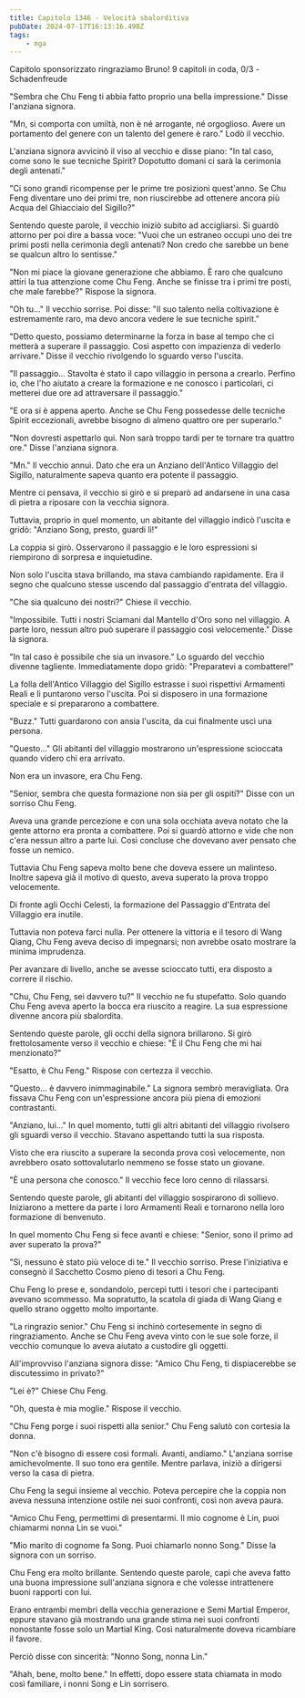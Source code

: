 ```yaml
---
title: Capitolo 1346 - Velocità sbalorditiva
pubDate: 2024-07-17T16:13:16.498Z
tags:
    - mga
---
```



Capitolo sponsorizzato ringraziamo Bruno!
9 capitoli in coda, 0/3
-Schadenfreude


"Sembra che Chu Feng ti abbia fatto proprio una bella impressione." Disse l'anziana signora.


"Mn, si comporta con umiltà, non è né arrogante, né orgoglioso. Avere un portamento del genere con un talento del genere è raro." Lodò il vecchio.


L'anziana signora avvicinò il viso al vecchio e disse piano: "In tal caso, come sono le sue tecniche Spirit? Dopotutto domani ci sarà la cerimonia degli antenati."


"Ci sono grandi ricompense per le prime tre posizioni quest'anno. Se Chu Feng diventare uno dei primi tre, non riuscirebbe ad ottenere ancora più Acqua del Ghiacciaio del Sigillo?"


Sentendo queste parole, il vecchio iniziò subito ad accigliarsi. Si guardò attorno per poi dire a bassa voce: "Vuoi che un estraneo occupi uno dei tre primi posti nella cerimonia degli antenati? Non credo che sarebbe un bene se qualcun altro lo sentisse."


"Non mi piace la giovane generazione che abbiamo. È raro che qualcuno attiri la tua attenzione come Chu Feng. Anche se finisse tra i primi tre posti, che male farebbe?" Rispose la signora.


"Oh tu..." Il vecchio sorrise. Poi disse: "Il suo talento nella coltivazione è estremamente raro, ma devo ancora vedere le sue tecniche spirit."


"Detto questo, possiamo determinarne la forza in base al tempo che ci metterà a superare il passaggio. Così aspetto con impazienza di vederlo arrivare." Disse il vecchio rivolgendo lo sguardo verso l'uscita.


"Il passaggio... Stavolta è stato il capo villaggio in persona a crearlo. Perfino io, che l'ho aiutato a creare la formazione e ne conosco i particolari, ci metterei due ore ad attraversare il passaggio."


"E ora si è appena aperto. Anche se Chu Feng possedesse delle tecniche Spirit eccezionali, avrebbe bisogno di almeno quattro ore per superarlo."


"Non dovresti aspettarlo qui. Non sarà troppo tardi per te tornare tra quattro ore." Disse l'anziana signora.


"Mn." Il vecchio annuì. Dato che era un Anziano dell'Antico Villaggio del Sigillo, naturalmente sapeva quanto era potente il passaggio.


Mentre ci pensava, il vecchio si girò e si preparò ad andarsene in una casa di pietra a riposare con la vecchia signora.


Tuttavia, proprio in quel momento, un abitante del villaggio indicò l'uscita e gridò: "Anziano Song, presto, guardi lì!"


La coppia si girò. Osservarono il passaggio e le loro espressioni si riempirono di sorpresa e inquietudine.


Non solo l'uscita stava brillando, ma stava cambiando rapidamente. Era il segno che qualcuno stesse uscendo dal passaggio d'entrata del villaggio.


"Che sia qualcuno dei nostri?" Chiese il vecchio.


"Impossibile. Tutti i nostri Sciamani dal Mantello d'Oro sono nel villaggio. A parte loro, nessun altro può superare il passaggio così velocemente." Disse la signora.


"In tal caso è possibile che sia un invasore." Lo sguardo del vecchio divenne tagliente. Immediatamente dopo gridò: "Preparatevi a combattere!"


La folla dell'Antico Villaggio del Sigillo estrasse i suoi rispettivi Armamenti Reali e li puntarono verso l'uscita. Poi si disposero in una formazione speciale e si prepararono a combattere.


"Buzz." Tutti guardarono con ansia l'uscita, da cui finalmente uscì una persona.


"Questo..." Gli abitanti del villaggio mostrarono un'espressione scioccata quando videro chi era arrivato.


Non era un invasore, era Chu Feng.


"Senior, sembra che questa formazione non sia per gli ospiti?" Disse con un sorriso Chu Feng.


Aveva una grande percezione e con una sola occhiata aveva notato che la gente attorno era pronta a combattere. Poi si guardò attorno e vide che non c'era nessun altro a parte lui. Così concluse che dovevano aver pensato che fosse un nemico.


Tuttavia Chu Feng sapeva molto bene che doveva essere un malinteso. Inoltre sapeva già il motivo di questo, aveva superato la prova troppo velocemente.


Di fronte agli Occhi Celesti, la formazione del Passaggio d'Entrata del Villaggio era inutile.


Tuttavia non poteva farci nulla. Per ottenere la vittoria e il tesoro di Wang Qiang, Chu Feng aveva deciso di impegnarsi; non avrebbe osato mostrare la minima imprudenza.


Per avanzare di livello, anche se avesse scioccato tutti, era disposto a correre il rischio.


"Chu, Chu Feng, sei davvero tu?" Il vecchio ne fu stupefatto. Solo quando Chu Feng aveva aperto la bocca era riuscito a reagire. La sua espressione divenne ancora più sbalordita.


Sentendo queste parole, gli occhi della signora brillarono. Si girò frettolosamente verso il vecchio e chiese: "È il Chu Feng che mi hai menzionato?"


"Esatto, è Chu Feng." Rispose con certezza il vecchio.


"Questo... è davvero inimmaginabile." La signora sembrò meravigliata. Ora fissava Chu Feng con un'espressione ancora più piena di emozioni contrastanti.


"Anziano, lui..." In quel momento, tutti gli altri abitanti del villaggio rivolsero gli sguardi verso il vecchio. Stavano aspettando tutti la sua risposta.


Visto che era riuscito a superare la seconda prova così velocemente, non avrebbero osato sottovalutarlo nemmeno se fosse stato un giovane.


"È una persona che conosco." Il vecchio fece loro cenno di rilassarsi.


Sentendo queste parole, gli abitanti del villaggio sospirarono di sollievo. Iniziarono a mettere da parte i loro Armamenti Reali e tornarono nella loro formazione di benvenuto.


In quel momento Chu Feng si fece avanti e chiese: "Senior, sono il primo ad aver superato la prova?"


"Sì, nessuno è stato più veloce di te." Il vecchio sorriso. Prese l'iniziativa e consegnò il Sacchetto Cosmo pieno di tesori a Chu Feng.


Chu Feng lo prese e, sondandolo, percepì tutti i tesori che i partecipanti avevano scommesso. Ma sopratutto, la scatola di giada di Wang Qiang e quello strano oggetto molto importante.


"La ringrazio senior." Chu Feng si inchinò cortesemente in segno di ringraziamento. Anche se Chu Feng aveva vinto con le sue sole forze, il vecchio comunque lo aveva aiutato a custodire gli oggetti.


All'improvviso l'anziana signora disse: "Amico Chu Feng, ti dispiacerebbe se discutessimo in privato?"


"Lei è?" Chiese Chu Feng.


"Oh, questa è mia moglie." Rispose il vecchio.


"Chu Feng porge i suoi rispetti alla senior." Chu Feng salutò con cortesia la donna.


"Non c'è bisogno di essere così formali. Avanti, andiamo." L'anziana sorrise amichevolmente. Il suo tono era gentile. Mentre parlava, iniziò a dirigersi verso la casa di pietra.


Chu Feng la seguì insieme al vecchio. Poteva percepire che la coppia non aveva nessuna intenzione ostile nei suoi confronti, così non aveva paura.


"Amico Chu Feng, permettimi di presentarmi. Il mio cognome è Lin, puoi chiamarmi nonna Lin se vuoi."


"Mio marito di cognome fa Song. Puoi chiamarlo nonno Song." Disse la signora con un sorriso.


Chu Feng era molto brillante. Sentendo queste parole, capì che aveva fatto una buona impressione sull'anziana signora e che volesse intrattenere buoni rapporti con lui.


Erano entrambi membri della vecchia generazione e Semi Martial Emperor, eppure stavano già mostrando una grande stima nei suoi confronti nonostante fosse solo un Martial King. Così naturalmente doveva ricambiare il favore.


Perciò disse con sincerità: "Nonno Song, nonna Lin."


"Ahah, bene, molto bene." In effetti, dopo essere stata chiamata in modo così familiare, i nonni Song e Lin sorrisero.
                                


                                



